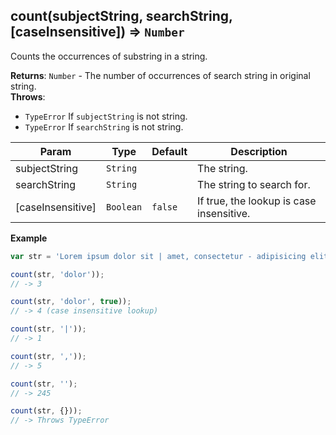 <a name="count"></a>

## count(subjectString, searchString, [caseInsensitive]) ⇒ <code>Number</code>
Counts the occurrences of substring in a string.

**Returns**: <code>Number</code> - The number of occurrences of search string in original string.  
**Throws**:

- <code>TypeError</code> If `subjectString` is not string.
- <code>TypeError</code> If `searchString` is not string.


| Param | Type | Default | Description |
| --- | --- | --- | --- |
| subjectString | <code>String</code> |  | The string. |
| searchString | <code>String</code> |  | The string to search for. |
| [caseInsensitive] | <code>Boolean</code> | <code>false</code> | If true, the lookup is case insensitive. |

**Example**  
```js
var str = 'Lorem ipsum dolor sit | amet, consectetur - adipisicing elit. Aperiam inventore neque doloremque dolor ibus impedit ipsam, incidunt. Doloremque eveniet sit, illo, et incidunt, maiores sequi accusantium impedit aperiam officiis aspernatur nobis.';

count(str, 'dolor'));
// -> 3

count(str, 'dolor', true));
// -> 4 (case insensitive lookup)

count(str, '|'));
// -> 1

count(str, ','));
// -> 5

count(str, '');
// -> 245

count(str, {}));
// -> Throws TypeError
```
